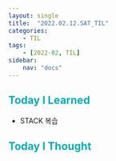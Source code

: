 ```yaml
---
layout: single
title:  "2022.02.12.SAT_TIL"
categories: 
    - TIL
tags: 
    - [2022-02, TIL]
sidebar:
    nav: "docs"
---
```



## <a style="color:#00adb5">Today I Learned</a>
 - STACK 복습

## <a style="color:#00adb5">Today I Thought</a>

